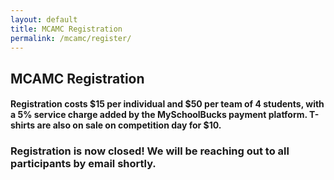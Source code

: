 ```yaml
---
layout: default
title: MCAMC Registration
permalink: /mcamc/register/
---
```

## MCAMC Registration

#### Registration costs $15 per individual and $50 per team of 4 students, with a 5% service charge added by the MySchoolBucks payment platform. T-shirts are also on sale on competition day for $10. 

<!--<h4><b>Please note that registration will be capped at 250 participants and is first-come, first-serve. Payment must be received for registration to be considered complete.</b></h4> -->

### Registration is now closed! We will be reaching out to all participants by email shortly.
<!--### Registration will open soon!-->

<!--
### I am registering as a/an...
<div style="text-align: center">
<span class="reg-choice" id="reg0" onclick="reg(0)"> ... individual. </span>
<span class="reg-choice" id="reg1" onclick="reg(1)"> ... team of 4 students. </span>
</div>
<div class="cognito">
<script src="https://www.cognitoforms.com/s/5RmzrxaElkSFbjwAX0LpWA"></script>
</div>
<script type="text/javascript">
var choiceMade = false;
function reg(type)
{
  document.getElementById("reg0").style.display = "none";
  document.getElementById("reg1").style.display = "none";
  document.getElementById("i-am-registering-as-aan").style.display = "none";
  document.getElementById("mcamc-registration").style.display = "none";
  if (!choiceMade) {
    if (type === 0) {
      Cognito.load("forms", { id: "15" });
      Cognito.resize();
    }
    if (type === 1) {
      Cognito.load("forms", { id: "16" });
      Cognito.resize();
    }
    choiceMade = true;
  }
}
</script> 

<h4>If your school is a <b>first-time participant or requires financial assistance</b> to attend MCAMC 2025, please contact us for discounted registration fees.</h4>
-->
